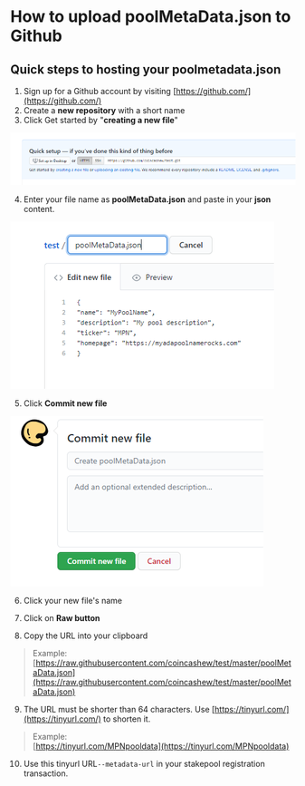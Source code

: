 # How to upload poolMetaData.json to Github

## Quick steps to hosting your poolmetadata.json

1. Sign up for a Github account by visiting [https://github.com/](https://github.com/)
2. Create a **new repository** with a short name
3. Click Get started by "**creating a new file**"

![](../../../.gitbook/assets/git1.png)

4. Enter your file name as **poolMetaData.json** and paste in your **json** content.

![](../../../.gitbook/assets/git2.png)

5. Click **Commit new file**

![](../../../.gitbook/assets/git3.png)

6. Click your new file's name

7. Click on **Raw button**

8. Copy the URL into your clipboard

> Example: [https://raw.githubusercontent.com/coincashew/test/master/poolMetaData.json](https://raw.githubusercontent.com/coincashew/test/master/poolMetaData.json)

9. The URL must be shorter than 64 characters. Use [https://tinyurl.com/](https://tinyurl.com/) to shorten it.

> Example:  
> [https://tinyurl.com/MPNpooldata](https://tinyurl.com/MPNpooldata)

10. Use this tinyurl URL`--metadata-url` in your stakepool registration transaction.


